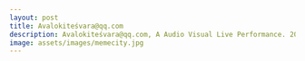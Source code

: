 ```yaml
---
layout: post
title: Avalokiteśvara@qq.com
description: Avalokiteśvara@qq.com, A Audio Visual Live Performance. 2015
image: assets/images/memecity.jpg
---
```


<div class="box alt">
	<div class="row 50% uniform">
		<div class="4u"><span class="image fit"><img src="http://img.zhouheng.asia/memecity01.jpg" alt="" /></span></div>
		<div class="4u"><span class="image fit"><img src="http://img.zhouheng.asia/memecity02.jpg" alt="" /></span></div>
		<div class="4u"><span class="image fit"><img src="http://img.zhouheng.asia/memecity03.jpg" alt="" /></span></div>
		<!-- Break -->
		<div class="4u"><span class="image fit"><img src="http://img.zhouheng.asia/memecity04.jpg" alt="" /></span></div>
		<div class="4u"><span class="image fit"><img src="http://img.zhouheng.asia/memecity05.jpg" alt="" /></span></div>
		<div class="4u"><span class="image fit"><img src="http://img.zhouheng.asia/memecity06.jpg" alt="" /></span></div>
		<!-- Break -->
		<div class="4u"><span class="image fit"><img src="http://img.zhouheng.asia/memecity07.jpg" alt="" /></span></div>
		<div class="4u"><span class="image fit"><img src="http://img.zhouheng.asia/memecity08.jpg" alt="" /></span></div>
		<div class="4u"><span class="image fit"><img src="http://img.zhouheng.asia/memecity09.jpg" alt="" /></span></div>
		<!-- Break -->
	</div>
</div>
